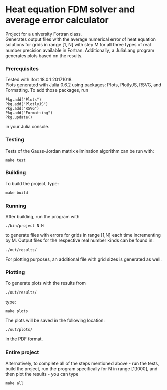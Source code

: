 # Heat equation FDM solver and average error calculator
Project for a university Fortran class.  
Generates output files with the average numerical error of heat equation solutions for grids in range [1, N] with step M for all three types of real number precision available in Fortran. Additionally, a JuliaLang program generates plots based on the results.

### Prerequisites
Tested with ifort 18.0.1 20171018.  
Plots generated with Julia 0.6.2 using packages: Plots, PlotlyJS, RSVG, and Formatting.
To add those packages, run
```
Pkg.add("Plots")
Pkg.add("PlotlyJS")
Pkg.add("RSVG")
Pkg.add("Formatting")
Pkg.update()
```
in your Julia console.

### Testing
Tests of the Gauss-Jordan matrix elimination algorithm can be run with:
```
make test
```

### Building
To build the project, type:
```
make build
```

### Running
After building, run the program with
```
./bin/project N M
```
to generate files with errors for grids in range [1,N] each time incrementing by M.
Output files for the respective real number kinds can be found in:
```
./out/results/
```
For plotting purposes, an additional file with grid sizes is generated as well.

### Plotting
To generate plots with the results from 
```
./out/results/
```
type:
```
make plots
```
The plots will be saved in the following location:
```
./out/plots/
```
in the PDF format.

### Entire project
Alternatively, to complete all of the steps mentioned above - run the tests, build the project, run the program specifically for N in range [1,1000], and then plot the results - you can type
```
make all
```